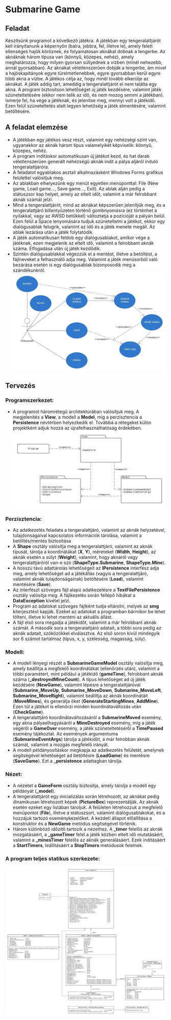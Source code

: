 # Submarine Game
## Feladat
Készítsünk programot a következő játékra.
A játékban egy tengeralattjárót kell irányítanunk a képernyőn (balra, jobbra, fel, illetve le), amely
felett ellenséges hajók köröznek, és folyamatosan aknákat dobnak a tengerbe. Az aknáknak három
típusa van (könnyű, közepes, nehéz), amely meghatározza, hogy milyen gyorsan süllyednek a vízben
(minél nehezebb, annál gyorsabban).
Az aknákat véletlenszerűen dobják a tengerbe, ám mivel a hajóskapitányok egyre türelmetlenebbek,
egyre gyorsabban kerül egyre több akna a vízbe. A játékos célja az, hogy minél tovább elkerülje az
aknákat. A játék addig tart, ameddig a tengeralattjárót el nem találta egy akna.
A program biztosítson lehetőséget új játék kezdésére, valamint játék szüneteltetésére (ekkor nem
telik az idő, és nem mozog semmi a játékban). Ismerje fel, ha vége a játéknak, és jelenítse meg,
mennyi volt a játékidő. Ezen felül szüneteltetés alatt legyen lehetőség a játék elmentésére, valamint
betöltésére.
## A feladat elemzése
- A játékban egy játékos vesz részt, valamint egy nehézségi szint van, ugyanakkor az aknák
három típus valamelyikét képviselik: könnyű, közepes, nehéz.
- A program indításkor automatikusan új játékot kezd, és hat darab véletlenszerűen generált
nehézségű aknák indít a pálya aljáról induló tengeralattjáróra.
- A feladatot egyablakos asztali alkalmazásként Windows Forms grafikus felülettel valósítjuk
meg.
- Az ablakban elhelyezünk egy menüt egyetlen menüponttal: File (New game, Load game…,
Save game…, Exit). Az ablak alján pedig a státuszsor kap helyet, amely az eltelt időt, valamint
a már felrobbant aknák számát jelzi.
- Mind a tengeralattjárót, mind az aknákat képszerűen jelenítjük meg, és a tengeralattjáró
billentyűzeten történő gombnyomásra (ez történhet a nyilakkal, vagy az AWSD betűkkel)
változtatja a pozícióját a pályán belül. Ezen felül a Space lenyomására tudjuk szüneteltetni a
játékot, ekkor egy dialógusablak felugrik, valamint az idő és a játék menete megáll. Az ablak
lezárása után a játék folytatódik.
- A játék automatikusan feldob egy dialógusablakot, amikor vége a játéknak, ezen megjelenik
az eltelt idő, valamint a felrobbant aknák száma. Elfogadása után új játék kezdődik.
- Szintén dialógusablakkal végezzük el a mentést, illetve a betöltést, a fájlneveket a
felhasználó adja meg. Valamint a játék menüsorból való bezárása esetén is egy dialógusablak
bizonyosodik meg a szándékunkról.
![Use case diagram](https://github.com/ozoli99/SubmarineGame-WF/blob/main/Submarine%20Game%20Use%20Case%20Diagram.jpeg)
## Tervezés
### Programszerkezet:
- A programot háromrétegű architektúrában valósítjuk meg. A megjelenítés a **View**,
a modell a **Model**, míg a perzisztencia a **Persistence** névtérben helyezkedik el.
Továbbá a rétegeket külön projektként adjuk hozzá az újrafelhasználhatóság
érdekében.
![Package diagram](https://github.com/ozoli99/SubmarineGame-WF/blob/main/Package%20diagram.jpeg)
### Perzisztencia:
- Az adatkezelés feladata a tengeralattjáró, valamint az aknák helyzetével,
tulajdonságaival kapcsolatos információk tárolása, valamint a betöltés/mentés
biztosítása
- A **Shape** osztály valósítja meg a tengeralattjáró, valamint az aknák típusát, tárolja a
koordinátákat (**X**, **Y**), méreteket (**Width**, **Height**), az aknák esetén a súlyt (**Weight**),
valamint, hogy aknáról vagy tengeralattjáróról van-e szó (**ShapeType.Submarine**,
**ShapeType.Mine**).
- A hosszú távú adattárolás lehetőségeit az **IPersistence** interfész adja meg, amely
lehetőséget ad a játékállás (vagyis a tengeralattjáró, valamint aknák
tulajdonságainak) betöltésére (**Load**), valamint mentésére (**Save**).
- Az interfészt szöveges fájl alapú adatkezelésre a **TextFilePersistence** osztály
valósítja meg. A fájlkezelés során fellépő hibákat a **DataException** kivétel jelzi.
- Program az adatokat szöveges fájlként tudja eltárolni, melyek az **smg** kiterjesztést
kapják. Ezeket az adatokat a programban bármikor be lehet tölteni, illetve ki lehet
menteni az aktuális állást.
- A fájl első sora megadja a játékidőt, valamint a már felrobbant aknák számát. A
második sora a tengeralattjáró adatait, a többi sora pedig az aknák adatait,
szóközökkel elválasztva. Az első soron kívül mindegyik sor 6 számot tartalmaz (típus,
x, y, szélesség, magasság, súly).
### Modell:
- A modell lényegi részét a **SubmarineGameModel** osztály valósítja meg, amely
beállítja a megfelelő koordinátákat (ellenőrzés után), valamint a többi paramétert,
mint például a játékidő (**gameTime**), felrobbant aknák száma
(**_destroyedMineCount**). A típus lehetőséget ad új játék kezdésére (**NewGame**),
valamint lépésre a tengeralattjáróval (**Submarine_MoveUp**,
**Submarine_MoveDown**, **Submarine_MoveLeft**, **Submarine_MoveRight**), valamint
beállítja az aknák koordinátáit (**MoveMines**), és generálja őket
(**GenerateStartingMines**, **AddMine**). Ezen túl a játékot is ellenőrzi minden
koordinátaváltozás után (**CheckGame**).
- A tengeralattjáró koordinátaváltozásáról a **SubmarineMoved** esemény, egy akna
pályaelhagyásáról a **MineDestroyed** esemény, míg a játék végéről a **GameOver**
esemény, a játék szüneteltetéséről a **TimePaused** esemény tájékoztat. Az
események argumentuma (**SubmarineEventArgs**) tárolja a játékidőt, a már
felrobban aknák számát, valamint a mozgás megfelelő irányát.
- A modell példányosításkor megkapja az adatkezelés felületét, amelynek
segítségével lehetőséget ad betöltésre (**LoadGame**) és mentésre (**SaveGame**). Ezt a
**_persistence** adattagban tárolja.
### Nézet:
- A nézetet a **GameForm** osztály biztosítja, amely tárolja a modell egy példányát
(**_model**).
- A tengeralattjárót egy inicializálás során létrehozott, az aknákat pedig dinamikusan
létrehozott képek (**PictureBox**) reprezentálják. Az aknák esetén ezeket egy listában
tároljuk. A felületen létrehozzuk a megfelelő menüpontot (**File**), illetve a státuszsort,
valamint dialógusablakokat, és a hozzájuk tartozó eseménykezelőket. A kezdeti
állapot előállítása a konstruktor és a **NewGame** metódus segítségével történik.
- Három különböző időzítő tartozik a nézethez. A **_timer** felelős az aknák
mozgatásáért, a **_gameTimer** felel a játék közben eltelt idő mutatásáért, valamint a
**_minesTimer** felelős az aknák generálásáért. Ezek indításáért a **StartTimers**,
leállításáért a **StopTimers** metódusok felelnek.
### A program teljes statikus szerkezete:
![Class diagram](https://github.com/ozoli99/SubmarineGame-WF/blob/main/Class%20diagram.jpeg)
